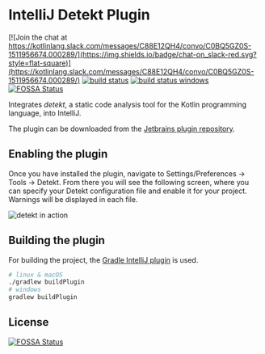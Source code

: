 # IntelliJ Detekt Plugin

[![Join the chat at https://kotlinlang.slack.com/messages/C88E12QH4/convo/C0BQ5GZ0S-1511956674.000289/](https://img.shields.io/badge/chat-on_slack-red.svg?style=flat-square)](https://kotlinlang.slack.com/messages/C88E12QH4/convo/C0BQ5GZ0S-1511956674.000289/)
[![build status](https://travis-ci.org/arturbosch/detekt-intellij-plugin.svg?branch=master)](https://travis-ci.org/arturbosch/detekt-intellij-plugin)
[![build status windows](https://ci.appveyor.com/api/projects/status/5pfg19cd9qxhsj02/branch/master?svg=true)](https://ci.appveyor.com/project/arturbosch/detekt-intellij-plugin)
[![FOSSA Status](https://app.fossa.io/api/projects/git%2Bgithub.com%2Farturbosch%2Fdetekt-intellij-plugin.svg?type=shield)](https://app.fossa.io/projects/git%2Bgithub.com%2Farturbosch%2Fdetekt-intellij-plugin?ref=badge_shield)

Integrates _detekt_, a static code analysis tool for the Kotlin programming language, into IntelliJ.

The plugin can be downloaded from the [Jetbrains plugin repository](https://plugins.jetbrains.com/plugin/10761-detekt).

## Enabling the plugin
Once you have installed the plugin, navigate to Settings/Preferences -> Tools -> Detekt. From there you will see the following screen, where you can specify your Detekt configuration file and enable it for your project. Warnings will be displayed in each file.

![detekt in action](./img/detekt.png "detekt in action")

## Building the plugin

For building the project, the [Gradle IntelliJ plugin](https://github.com/JetBrains/gradle-intellij-plugin)
is used.

```bash
# linux & macOS
./gradlew buildPlugin
# windows
gradlew buildPlugin
```


## License
[![FOSSA Status](https://app.fossa.io/api/projects/git%2Bgithub.com%2Farturbosch%2Fdetekt-intellij-plugin.svg?type=large)](https://app.fossa.io/projects/git%2Bgithub.com%2Farturbosch%2Fdetekt-intellij-plugin?ref=badge_large)
